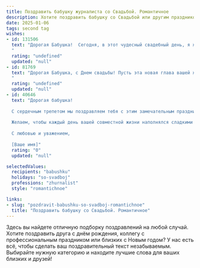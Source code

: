 ```yaml
---
title: Поздравить бабушку журналиста со Свадьбой. Романтичное
description: Хотите поздравить бабушку со Свадьбой или другим праздником? Наш ИИ создаст незабываемое поздравление, а вы обязательно выделитесь среди других.  
date: 2025-01-06
tags: second tag
wishes:
- id: 131506
  text: "Дорогая Бабушка!  Сегодня, в этот чудесный свадебный день, я желаю вам с дедушкой океана любви,  нежности и верности, подобных тем прекрасным историям, которые вы, как истинный журналист, умеете так мастерски рассказывать. Пусть ваша семейная жизнь будет полна ярких, незабываемых моментов, как захватывающий репортаж о самом важном событии в мире – вашей любви!  Горько!
  "
  rating: "undefined"
  updated: "null"
- id: 81769
  text: "Дорогая Бабушка, с Днем свадьбы! Пусть эта новая глава вашей жизни будет наполнена любовью, счастьем и вдохновением, как самые яркие ваши журналистские статьи!
  "
  rating: "undefined"
  updated: "null"
- id: 40646
  text: "Дорогая бабушка!
  
  С сердечным трепетом мы поздравляем тебя с этим замечательным праздником — твоей свадьбой. Наша семья гордится тем, что в сердце носит такую вдохновляющую историю любви, написанную твоими умом и сердцем, словно страница из захватывающего романа.
  
  Желаем, чтобы каждый день вашей совместной жизни наполнялся сладкими моментами, как лучшие заголовки в газетах, и чтобы ваше счастье всегда звучало в гармонии, словно нежный мелодия. Пусть любовь, как истинная журналистская находка, раскрывает новые горизонты, радует душу и дарит силы на пути, полным удивительных открытий.
  
  С любовью и уважением,
  
  [Ваше имя]"
  rating: "0"
  updated: "null"

selectedValues:
  recipients: "babushku"
  holidays: "so-svadboj"
  professions: "zhurnalist"
  style: "romantichnoe"

links:
- slug: "pozdravit-babushku-so-svadboj-romantichnoe"
  title: "Поздравить бабушку со Свадьбой. Романтичное"
---
```


Здесь вы найдете отличную подборку поздравлений на любой случай. 
Хотите поздравить друга с днём рождения, коллегу с профессиональным праздником или близких с Новым годом? У нас есть всё, чтобы сделать ваш поздравительный текст незабываемым. Выбирайте нужную категорию и находите лучшие слова для ваших близких и друзей!
